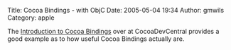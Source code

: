 Title: Cocoa Bindings - with ObjC
Date: 2005-05-04 19:34
Author: gmwils
Category: apple

The [Introduction to Cocoa Bindings][] over at CocoaDevCentral provides
a good example as to how useful Cocoa Bindings actually are.

  [Introduction to Cocoa Bindings]: http://cocoadevcentral.com/articles/000080.php
